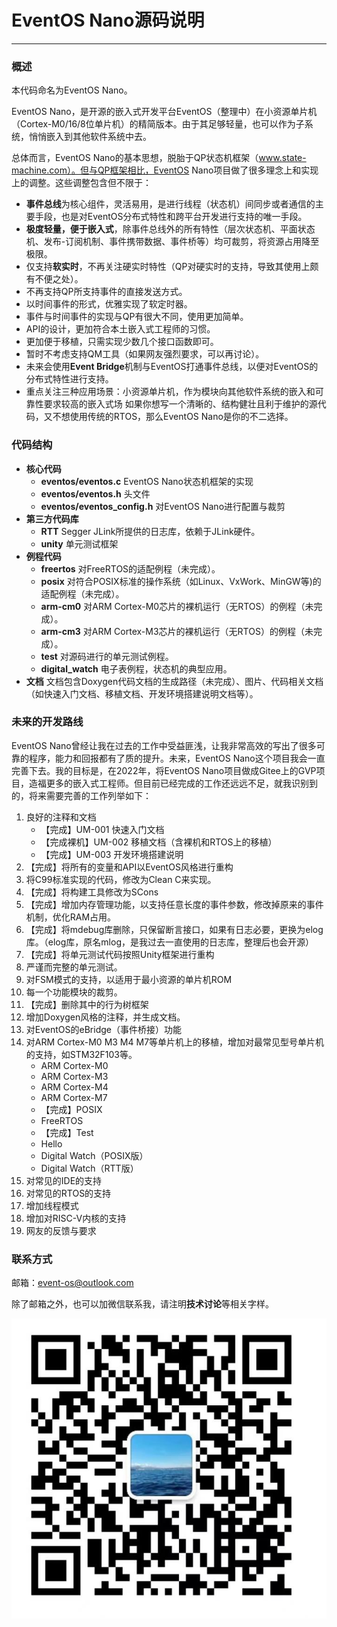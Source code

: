 # EventOS Nano源码说明
-------
### 概述
本代码命名为EventOS Nano。

EventOS Nano，是开源的嵌入式开发平台EventOS（整理中）在小资源单片机（Cortex-M0/16/8位单片机）的精简版本。由于其足够轻量，也可以作为子系统，悄悄嵌入到其他软件系统中去。

总体而言，EventOS Nano的基本思想，脱胎于QP状态机框架（www.state-machine.com）。但与QP框架相比，EventOS Nano项目做了很多理念上和实现上的调整。这些调整包含但不限于：
+ **事件总线**为核心组件，灵活易用，是进行线程（状态机）间同步或者通信的主要手段，也是对EventOS分布式特性和跨平台开发进行支持的唯一手段。
+ **极度轻量，便于嵌入式**，除事件总线外的所有特性（层次状态机、平面状态机、发布-订阅机制、事件携带数据、事件桥等）均可裁剪，将资源占用降至极限。
+ 仅支持**软实时**，不再关注硬实时特性（QP对硬实时的支持，导致其使用上颇有不便之处）。
+ 不再支持QP所支持事件的直接发送方式。
+ 以时间事件的形式，优雅实现了软定时器。
+ 事件与时间事件的实现与QP有很大不同，使用更加简单。
+ API的设计，更加符合本土嵌入式工程师的习惯。
+ 更加便于移植，只需实现少数几个接口函数即可。
+ 暂时不考虑支持QM工具（如果网友强烈要求，可以再讨论）。
+ 未来会使用**Event Bridge**机制与EventOS打通事件总线，以便对EventOS的分布式特性进行支持。
+ 重点关注三种应用场景：小资源单片机，作为模块向其他软件系统的嵌入和可靠性要求较高的嵌入式场
如果你想写一个清晰的、结构健壮且利于维护的源代码，又不想使用传统的RTOS，那么EventOS Nano是你的不二选择。

### 代码结构
+ **核心代码**
    + **eventos/eventos.c** EventOS Nano状态机框架的实现
    + **eventos/eventos.h** 头文件
    + **eventos/eventos_config.h** 对EventOS Nano进行配置与裁剪
+ **第三方代码库**
    + **RTT** Segger JLink所提供的日志库，依赖于JLink硬件。
    + **unity** 单元测试框架
+ **例程代码**
    + **freertos** 对FreeRTOS的适配例程（未完成）。
    + **posix** 对符合POSIX标准的操作系统（如Linux、VxWork、MinGW等)的适配例程（未完成）。
    + **arm-cm0** 对ARM Cortex-M0芯片的裸机运行（无RTOS）的例程（未完成）。
    + **arm-cm3** 对ARM Cortex-M3芯片的裸机运行（无RTOS）的例程（未完成）。
    + **test** 对源码进行的单元测试例程。
    + **digital_watch** 电子表例程，状态机的典型应用。
+ **文档**
文档包含Doxygen代码文档的生成路径（未完成）、图片、代码相关文档（如快速入门文档、移植文档、开发环境搭建说明文档等）。

### 未来的开发路线
EventOS Nano曾经让我在过去的工作中受益匪浅，让我非常高效的写出了很多可靠的程序，能力和回报都有了质的提升。未来，EventOS Nano这个项目我会一直完善下去。我的目标是，在2022年，将EventOS Nano项目做成Gitee上的GVP项目，造福更多的嵌入式工程师。但目前已经完成的工作还远远不足，就我识别到的，将来需要完善的工作列举如下：
1. 良好的注释和文档
    + 【完成】UM-001 快速入门文档
    + 【完成裸机】UM-002 移植文档（含裸机和RTOS上的移植）
    + 【完成】UM-003 开发环境搭建说明
1. 【完成】将所有的变量和API以EventOS风格进行重构
1. 将C99标准实现的代码，修改为Clean C来实现。
1. 【完成】将构建工具修改为SCons
1. 【完成】增加内存管理功能，以支持任意长度的事件参数，修改掉原来的事件机制，优化RAM占用。
1. 【完成】将mdebug库删除，只保留断言接口，如果有日志必要，更换为elog库。（elog库，原名mlog，是我过去一直使用的日志库，整理后也会开源）
1. 【完成】将单元测试代码按照Unity框架进行重构
1. 严谨而完整的单元测试。
1. 对FSM模式的支持，以适用于最小资源的单片机ROM
1. 每一个功能模块的裁剪。
1. 【完成】删除其中的行为树框架
1. 增加Doxygen风格的注释，并生成文档。
1. 对EventOS的eBridge（事件桥接）功能
1. 对ARM Cortex-M0 M3 M4 M7等单片机上的移植，增加对最常见型号单片机的支持，如STM32F103等。
    + ARM Cortex-M0
    + ARM Cortex-M3
    + ARM Cortex-M4
    + ARM Cortex-M7
    + 【完成】POSIX
    + FreeRTOS
    + 【完成】Test
    + Hello
    + Digital Watch（POSIX版）
    + Digital Watch（RTT版）
1. 对常见的IDE的支持
1. 对常见的RTOS的支持
1. 增加线程模式
1. 增加对RISC-V内核的支持
1. 网友的反馈与要求

### 联系方式
邮箱：event-os@outlook.com

除了邮箱之外，也可以加微信联系我，请注明**技术讨论**等相关字样。

![avatar](/documentation/figures/wechat.jpg)